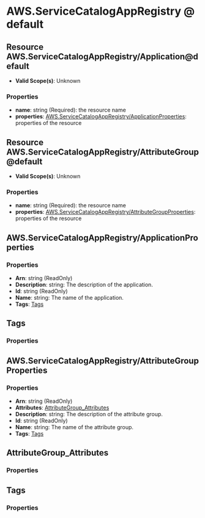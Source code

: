 # AWS.ServiceCatalogAppRegistry @ default

## Resource AWS.ServiceCatalogAppRegistry/Application@default
* **Valid Scope(s)**: Unknown
### Properties
* **name**: string (Required): the resource name
* **properties**: [AWS.ServiceCatalogAppRegistry/ApplicationProperties](#awsservicecatalogappregistryapplicationproperties): properties of the resource

## Resource AWS.ServiceCatalogAppRegistry/AttributeGroup@default
* **Valid Scope(s)**: Unknown
### Properties
* **name**: string (Required): the resource name
* **properties**: [AWS.ServiceCatalogAppRegistry/AttributeGroupProperties](#awsservicecatalogappregistryattributegroupproperties): properties of the resource

## AWS.ServiceCatalogAppRegistry/ApplicationProperties
### Properties
* **Arn**: string (ReadOnly)
* **Description**: string: The description of the application. 
* **Id**: string (ReadOnly)
* **Name**: string: The name of the application. 
* **Tags**: [Tags](#tags)

## Tags
### Properties

## AWS.ServiceCatalogAppRegistry/AttributeGroupProperties
### Properties
* **Arn**: string (ReadOnly)
* **Attributes**: [AttributeGroup_Attributes](#attributegroupattributes)
* **Description**: string: The description of the attribute group. 
* **Id**: string (ReadOnly)
* **Name**: string: The name of the attribute group. 
* **Tags**: [Tags](#tags)

## AttributeGroup_Attributes
### Properties

## Tags
### Properties

